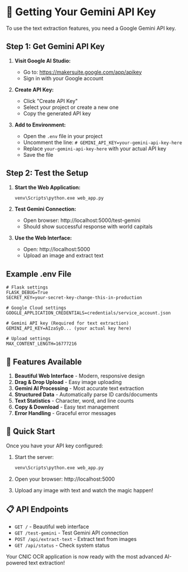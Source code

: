 # 🔑 Getting Your Gemini API Key

To use the text extraction features, you need a Google Gemini API key.

## Step 1: Get Gemini API Key

1. **Visit Google AI Studio:**
   - Go to: https://makersuite.google.com/app/apikey
   - Sign in with your Google account

2. **Create API Key:**
   - Click "Create API Key"
   - Select your project or create a new one
   - Copy the generated API key

3. **Add to Environment:**
   - Open the `.env` file in your project
   - Uncomment the line: `# GEMINI_API_KEY=your-gemini-api-key-here`
   - Replace `your-gemini-api-key-here` with your actual API key
   - Save the file

## Step 2: Test the Setup

1. **Start the Web Application:**
   ```bash
   venv\Scripts\python.exe web_app.py
   ```

2. **Test Gemini Connection:**
   - Open browser: http://localhost:5000/test-gemini
   - Should show successful response with world capitals

3. **Use the Web Interface:**
   - Open: http://localhost:5000
   - Upload an image and extract text

## Example .env File

```env
# Flask settings
FLASK_DEBUG=True
SECRET_KEY=your-secret-key-change-this-in-production

# Google Cloud settings
GOOGLE_APPLICATION_CREDENTIALS=credentials/service_account.json

# Gemini API key (Required for text extraction)
GEMINI_API_KEY=AIzaSyD... (your actual key here)

# Upload settings
MAX_CONTENT_LENGTH=16777216
```

## 🎯 Features Available

1. **Beautiful Web Interface** - Modern, responsive design
2. **Drag & Drop Upload** - Easy image uploading
3. **Gemini AI Processing** - Most accurate text extraction
4. **Structured Data** - Automatically parse ID cards/documents
5. **Text Statistics** - Character, word, and line counts
6. **Copy & Download** - Easy text management
7. **Error Handling** - Graceful error messages

## 🚀 Quick Start

Once you have your API key configured:

1. Start the server:
   ```bash
   venv\Scripts\python.exe web_app.py
   ```

2. Open your browser: http://localhost:5000

3. Upload any image with text and watch the magic happen!

## 📋 API Endpoints

- `GET /` - Beautiful web interface
- `GET /test-gemini` - Test Gemini API connection
- `POST /api/extract-text` - Extract text from images
- `GET /api/status` - Check system status

Your CNIC OCR application is now ready with the most advanced AI-powered text extraction!
